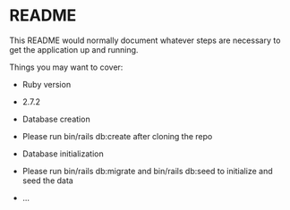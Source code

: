 # README

This README would normally document whatever steps are necessary to get the
application up and running.

Things you may want to cover:

* Ruby version
* 2.7.2

* Database creation
* Please run bin/rails db:create after cloning the repo

* Database initialization
* Please run bin/rails db:migrate and bin/rails db:seed to initialize and seed the data

* ...
